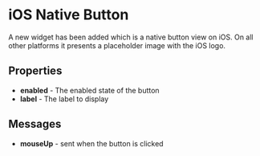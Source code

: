 # iOS Native Button

A new widget has been added which is a native button view on iOS. On
all other platforms it presents a placeholder image with the iOS 
logo.

## Properties

* **enabled** - The enabled state of the button
* **label** - The label to display

## Messages

* **mouseUp** - sent when the button is clicked